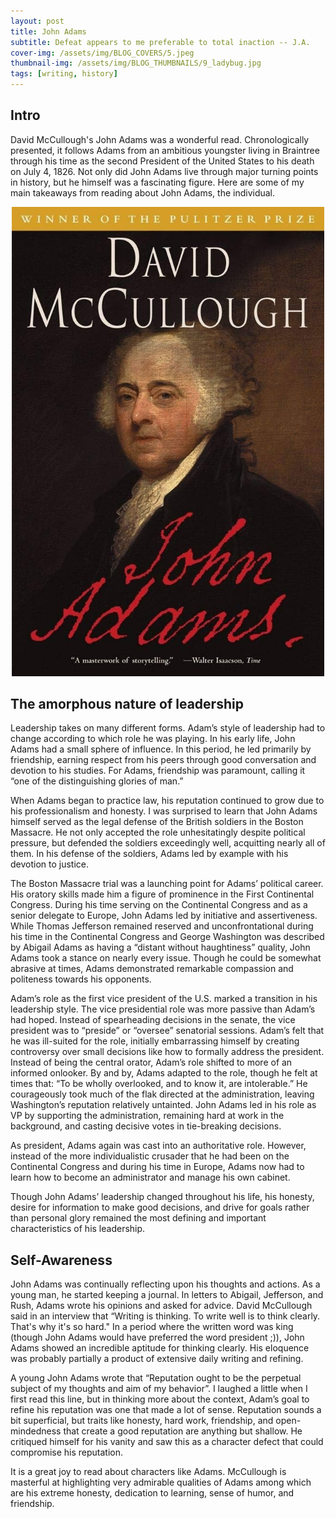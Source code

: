 ```yaml
---
layout: post
title: John Adams
subtitle: Defeat appears to me preferable to total inaction -- J.A.
cover-img: /assets/img/BLOG_COVERS/5.jpeg
thumbnail-img: /assets/img/BLOG_THUMBNAILS/9_ladybug.jpg
tags: [writing, history]
---
```


## Intro

David McCullough's John Adams was a wonderful read. Chronologically presented, it follows Adams from an ambitious youngster living in Braintree through his time as the second President of the United States to his death on July 4, 1826.  Not only did John Adams live through major turning points in history, but he himself was a fascinating figure. Here are some of my main takeaways from reading about John Adams, the individual.


<div style="display: flex; justify-content: center; text-align: center;">
 <div class="image">
    <img src="/assets/img/adams/book.jpg" width="500"/>
</div>
</div>

## The amorphous nature of leadership

Leadership takes on many different forms. Adam’s style of leadership had to change according to which role he was playing. In his early life, John Adams had a small sphere of influence. In this period, he led primarily by friendship, earning respect from his peers through good conversation and devotion to his studies. For Adams, friendship was paramount, calling it “one of the distinguishing glories of man.” 

When Adams began to practice law, his reputation continued to grow due to his professionalism and honesty. I was surprised to learn that John Adams himself served as the legal defense of the British soldiers in the Boston Massacre. He not only accepted the role unhesitatingly despite political pressure, but defended the soldiers exceedingly well, acquitting nearly all of them. In his defense of the soldiers, Adams led by example with his devotion to justice. 

The Boston Massacre trial was a launching point for Adams’ political career.  His oratory skills made him a figure of prominence in the First Continental Congress. During his time serving on the Continental Congress and as a senior delegate to Europe, John Adams led by initiative and assertiveness. While Thomas Jefferson remained reserved and unconfrontational during his time in the Continental Congress and George Washington was described by Abigail Adams as having a “distant without haughtiness” quality, John Adams took a stance on nearly every issue. Though he could be somewhat abrasive at times, Adams demonstrated remarkable compassion and politeness towards his opponents.

Adam’s role as the first vice president of the U.S. marked a transition in his leadership style. The vice presidential role was more passive than Adam’s had hoped. Instead of spearheading decisions in the senate, the vice president was to “preside” or “oversee” senatorial sessions. Adam’s felt that he was ill-suited for the role, initially embarrassing himself by creating controversy over small decisions like how to formally address the president. Instead of being the central orator, Adam’s role shifted to more of an informed onlooker. By and by, Adams adapted to the role, though he felt at times that: “To be wholly overlooked, and to know it, are intolerable.” He courageously took much of the flak directed at the administration, leaving Washington’s reputation relatively untainted. John Adams led in his role as VP by supporting the administration, remaining hard at work in the background, and casting decisive votes in tie-breaking decisions. 

As president, Adams again was cast into an authoritative role. However, instead of the more individualistic crusader that he had been on the Continental Congress and during his time in Europe, Adams now had to learn how to become an administrator and manage his own cabinet.

Though John Adams’ leadership changed throughout his life, his honesty, desire for information to make good decisions, and drive for goals rather than personal glory remained the most defining and important characteristics of his leadership.

## Self-Awareness
John Adams was continually reflecting upon his thoughts and actions. As a young man, he started keeping a journal. In letters to Abigail, Jefferson, and Rush, Adams wrote his opinions and asked for advice. David McCullough said in an interview that “Writing is thinking. To write well is to think clearly. That's why it's so hard." In a period where the written word was king (though John Adams would have preferred the word president ;)), John Adams showed an incredible aptitude for thinking clearly. His eloquence was probably partially a product of extensive daily writing and refining.  

A young John Adams wrote that “Reputation ought to be the perpetual subject of my thoughts and aim of my behavior”. I laughed a little when I first read this line, but in thinking more about the context, Adam’s goal to refine his reputation was one that made a lot of sense. Reputation sounds a bit superficial, but traits like honesty, hard work, friendship, and open-mindedness that create a good reputation are anything but shallow. He critiqued himself for his vanity and saw this as a character defect that could compromise his reputation. 

It is a great joy to read about characters like Adams. McCullough is masterful at highlighting very admirable qualities of Adams among which are his extreme honesty, dedication to learning, sense of humor, and friendship.


